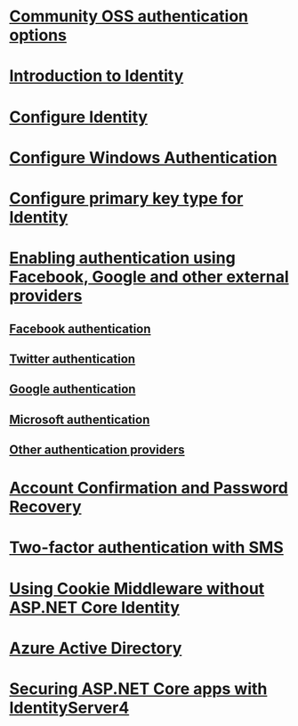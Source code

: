# [Community OSS authentication options](community.md)
# [Introduction to Identity](identity.md)
# [Configure Identity](identity-configuration.md)
# [Configure Windows Authentication](windowsauth.md)
# [Configure primary key type for Identity](identity-primary-key-configuration.md)
# [Enabling authentication using Facebook, Google and other external providers](social/index.md)
## [Facebook authentication](social/facebook-logins.md)
## [Twitter authentication](social/twitter-logins.md)
## [Google authentication](social/google-logins.md)
## [Microsoft authentication](social/microsoft-logins.md)
## [Other authentication providers](social/other-logins.md)
# [Account Confirmation and Password Recovery](accconfirm.md)
# [Two-factor authentication with SMS](2fa.md)
<!--# [🔧 Supporting Third Party Clients using OAuth 2.0](oauth2.md)-->
# [Using Cookie Middleware without ASP.NET Core Identity](cookie.md)
# [Azure Active Directory](azure-active-directory/toc.md)
# [Securing ASP.NET Core apps with IdentityServer4](https://identityserver4.readthedocs.io)
